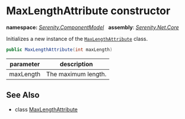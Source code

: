 # MaxLengthAttribute constructor
**namespace:** *[Serenity.ComponentModel](../../README.md#serenity.componentmodel-namespace)*   **assembly**: *[Serenity.Net.Core](../../README.md)*

Initializes a new instance of the [`MaxLengthAttribute`](../MaxLengthAttribute.md) class.

```csharp
public MaxLengthAttribute(int maxLength)
```

| parameter | description |
| --- | --- |
| maxLength | The maximum length. |

## See Also

* class [MaxLengthAttribute](../MaxLengthAttribute.md)